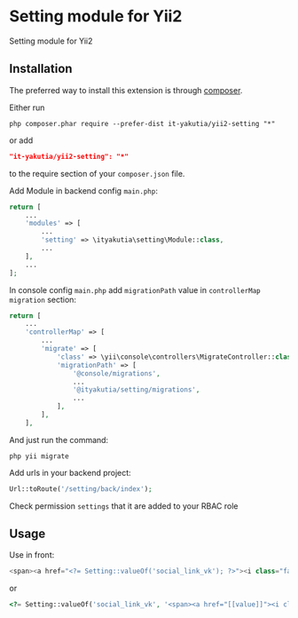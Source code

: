 Setting module for Yii2
====================
Setting module for Yii2

Installation
------------

The preferred way to install this extension is through [composer](http://getcomposer.org/download/).

Either run
```shell
php composer.phar require --prefer-dist it-yakutia/yii2-setting "*"
```
or add
```json lines
"it-yakutia/yii2-setting": "*"
```
to the require section of your `composer.json` file.

Add Module in backend config `main.php`:
```php
return [
    ...
    'modules' => [
        ...
        'setting' => \ityakutia\setting\Module::class,
        ...
    ],
    ...
];
```

In console config `main.php` add `migrationPath` value in `controllerMap` `migration` section:

```php
return [
    ...
    'controllerMap' => [
        ...
	    'migrate' => [
		    'class' => \yii\console\controllers\MigrateController::class,
		    'migrationPath' => [
				'@console/migrations',
				...
			    '@ityakutia/setting/migrations',
			    ...
		    ],
	    ],
    ],
```

And just run the command:
```shell
php yii migrate
```

Add urls in your backend project:

```php
Url::toRoute('/setting/back/index');
```

Check permission `settings` that it are added to your RBAC role

Usage
-----

Use in front:

```php
<span><a href="<?= Setting::valueOf('social_link_vk'); ?>"><i class="fab fa-vk"></i></a></span>
```
or
```php
<?= Setting::valueOf('social_link_vk', '<span><a href="[[value]]"><i class="fab fa-vk"></i></a></span>'); ?>
```